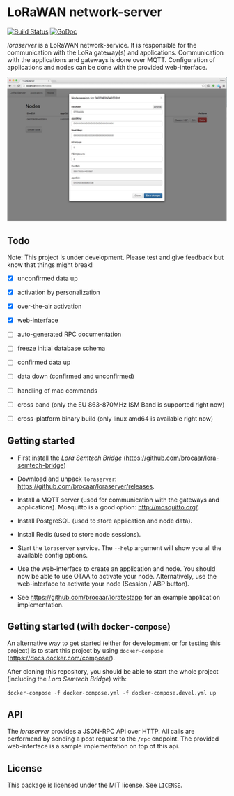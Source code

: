 # LoRaWAN network-server

[![Build Status](https://travis-ci.org/brocaar/loraserver.svg?branch=master)](https://travis-ci.org/brocaar/loraserver)
[![GoDoc](https://godoc.org/github.com/brocaar/loraserver?status.svg)](https://godoc.org/github.com/brocaar/loraserver)

*loraserver* is a LoRaWAN network-service. It is responsible for the
communication with the LoRa gateway(s) and applications. Communication
with the applications and gateways is done over MQTT. Configuration of
applications and nodes can be done with the provided web-interface.

![web-interface](doc/webinterface.jpg)

## Todo

Note: This project is under development. Please test and give feedback but know that things might break! 

- [x] unconfirmed data up
- [x] activation by personalization
- [x] over-the-air activation
- [x] web-interface
- [ ] auto-generated RPC documentation
- [ ] freeze initial database schema
- [ ] confirmed data up
- [ ] data down (confirmed and unconfirmed)
- [ ] handling of mac commands
- [ ] cross band (only the EU 863-870MHz ISM Band is supported right now)
- [ ] cross-platform binary build (only linux amd64 is available right now)


## Getting started

* First install the *Lora Semtech Bridge* (https://github.com/brocaar/lora-semtech-bridge)

* Download and unpack ``loraserver``: https://github.com/brocaar/loraserver/releases.

* Install a MQTT server (used for communication with the gateways and applications).
  Mosquitto is a good option: http://mosquitto.org/.

* Install PostgreSQL (used to store application and node data).

* Install Redis (used to store node sessions).

* Start the ``loraserver`` service. The ``--help`` argument will show you all the available
  config options. 

* Use the web-interface to create an application and node. You should now be able to
  use OTAA to activate your node. Alternatively, use the web-interface to activate your
  node (Session / ABP button).

* See https://github.com/brocaar/loratestapp for an example application implementation.

## Getting started (with ``docker-compose``)

An alternative way to get started (either for development or for testing this project)
is to start this project by using ``docker-compose`` (https://docs.docker.com/compose/).

After cloning this repository, you should be able to start the whole project
(including the *Lora Semtech Bridge*) with:

``docker-compose -f docker-compose.yml -f docker-compose.devel.yml up``

## API

The *loraserver* provides a JSON-RPC API over HTTP. All calls are performend by
sending a post request to the ``/rpc`` endpoint. The provided web-interface is a
sample implementation on top of this api.

## License

This package is licensed under the MIT license. See ``LICENSE``.
